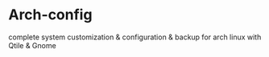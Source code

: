 # Arch-config
complete system customization &amp; configuration &amp; backup for arch linux with Qtile &amp; Gnome
